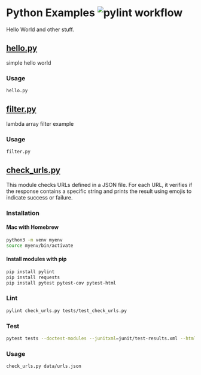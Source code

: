# Python Examples ![pylint workflow](https://github.com/hofiorg/python_examples/actions/workflows/pylint.yml/badge.svg)

Hello World and other stuff.

## [hello.py](./hello.py)

simple hello world

### Usage

```sh
hello.py
```

## [filter.py](./filter.py)

lambda array filter example

### Usage

```sh
filter.py
```

## [check_urls.py](./check_urls.py)

This module checks URLs defined in a JSON file. For each URL, it verifies if the response
contains a specific string and prints the result using emojis to indicate success or failure.

### Installation

#### Mac with Homebrew

```sh
python3 -m venv myenv
source myenv/bin/activate
```

#### Install modules with pip

```sh
pip install pylint
pip install requests
pip install pytest pytest-cov pytest-html
```

### Lint

```sh
pylint check_urls.py tests/test_check_urls.py
```

### Test

```sh
pytest tests --doctest-modules --junitxml=junit/test-results.xml --html=junit/test-results.html
```

### Usage

```sh
check_urls.py data/urls.json
```